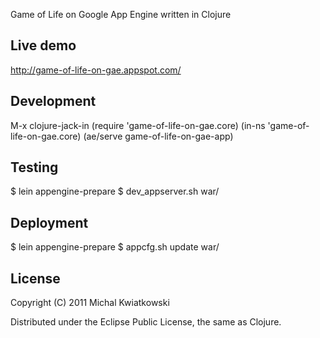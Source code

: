 Game of Life on Google App Engine written in Clojure

## Live demo

http://game-of-life-on-gae.appspot.com/

## Development

M-x clojure-jack-in
(require 'game-of-life-on-gae.core)
(in-ns 'game-of-life-on-gae.core)
(ae/serve game-of-life-on-gae-app)

## Testing

$ lein appengine-prepare
$ dev_appserver.sh war/

## Deployment

$ lein appengine-prepare
$ appcfg.sh update war/

## License

Copyright (C) 2011 Michal Kwiatkowski

Distributed under the Eclipse Public License, the same as Clojure.
